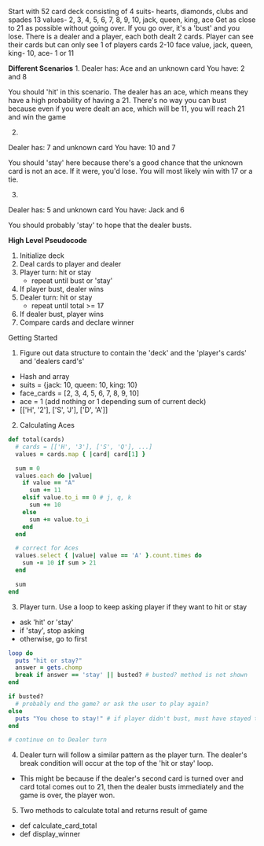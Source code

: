 Start with 52 card deck consisting of 4 suits- hearts, diamonds, clubs and spades
13 values- 2, 3, 4, 5, 6, 7, 8, 9, 10, jack, queen, king, ace
Get as close to 21 as possible without going over. If you go over, it's a 'bust' and you lose.
There is a dealer and a player, each both dealt 2 cards. Player can see their cards but can only see 1 of players cards
2-10 face value, jack, queen, king- 10, ace- 1 or 11

**Different Scenarios**
1.
Dealer has: Ace and an unknown card
You have: 2 and 8

You should 'hit' in this scenario. The dealer has an ace, which means they have a high probability of having a 21. 
There's no way you can bust because even if you were dealt an ace, which will be 11, you will reach 21 and win the game

2.
Dealer has: 7 and unknown card
You have: 10 and 7

You should 'stay' here because there's a good chance that the unknown card is not an ace. If it were, you'd lose.
You will most likely win with 17 or a tie. 

3. 
Dealer has: 5 and unknown card
You have: Jack and 6

You should probably 'stay' to hope that the dealer busts.

**High Level Pseudocode**

1. Initialize deck
2. Deal cards to player and dealer
3. Player turn: hit or stay
   - repeat until bust or 'stay'
4. If player bust, dealer wins
5. Dealer turn: hit or stay
   - repeat until total >= 17
6. If dealer bust, player wins
7. Compare cards and declare winner
 
Getting Started

1. Figure out data structure to contain the 'deck' and the 'player's cards' and 'dealers card's'
- Hash and array
- suits = {jack: 10, queen: 10, king: 10} 
- face_cards = [2, 3, 4, 5, 6, 7, 8, 9, 10]
- ace = 1 (add nothing or 1 depending sum of current deck)
- [['H', '2'],  ['S', 'J'], ['D', 'A']]

2. Calculating Aces

```ruby
def total(cards)
  # cards = [['H', '3'], ['S', 'Q'], ...]
  values = cards.map { |card| card[1] }

  sum = 0
  values.each do |value|
    if value == "A"
      sum += 11
    elsif value.to_i == 0 # j, q, k
      sum += 10
    else 
      sum += value.to_i
    end
  end

  # correct for Aces
  values.select { |value| value == 'A' }.count.times do 
    sum -= 10 if sum > 21
  end

  sum 
end
```

3. Player turn. Use a loop to keep asking player if they want to hit or stay

- ask 'hit' or 'stay'
- if 'stay', stop asking
- otherwise, go to first 

```ruby
loop do 
  puts "hit or stay?"
  answer = gets.chomp
  break if answer == 'stay' || busted? # busted? method is not shown
end

if busted?
  # probably end the game? or ask the user to play again?
else
  puts "You chose to stay!" # if player didn't bust, must have stayed to get here
end

# continue on to Dealer turn
```

4. Dealer turn will follow a similar pattern as the player turn. The dealer's break condition will occur at the top of the 'hit or stay' loop. 
- This might be because if the dealer's second card is turned over and card total comes out to 21, then the dealer busts immediately and the game is over, the player won.

5. Two methods to calculate total and returns result of game
- def calculate_card_total
- def display_winner

 